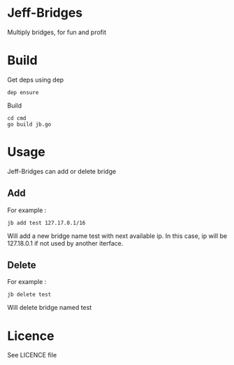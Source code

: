 # Jeff-Bridges

Multiply bridges, for fun and profit

# Build

Get deps using dep

    dep ensure

Build

    cd cmd
    go build jb.go

# Usage

Jeff-Bridges can add or delete bridge

## Add

For example :

    jb add test 127.17.0.1/16

Will add a new bridge name test with next available ip. In this case, ip will be 127.18.0.1 if not used by another iterface.

## Delete

For example :

    jb delete test

Will delete bridge named test

# Licence

See LICENCE file
